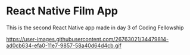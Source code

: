 # React Native Film App

This is the second React Native app made in day 3 of Coding Fellowship 


https://user-images.githubusercontent.com/26763021/34479814-ad0cb634-efa0-11e7-9857-58a40d64d4cb.gif
